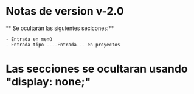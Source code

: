 # Notas de version v-2.0

** Se ocultarán las siguientes secicones:**

    - Entrada en menú
    - Entrada tipo ----Entrada--- en proyectos

# Las secciones se ocultaran usando "display: none;"
